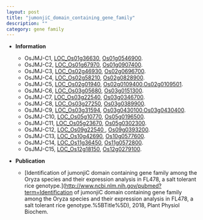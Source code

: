 ```yaml
---
layout: post
title: "jumonjiC_domain_containing_gene_family"
description: ""
category: gene family
---
```


* **Information**  
    + OsJMJ-C1, [LOC_Os01g36630](http://rice.uga.edu/cgi-bin/ORF_infopage.cgi?orf=LOC_Os01g36630), [Os01g0546900](https://rapdb.dna.affrc.go.jp/locus/?name=Os01g0546900).
    + OsJMJ-C2, [LOC_Os01g67970](http://rice.uga.edu/cgi-bin/ORF_infopage.cgi?orf=LOC_Os01g67970), [Os01g0907400](https://rapdb.dna.affrc.go.jp/locus/?name=Os01g0907400).
    + OsJMJ-C3, [LOC_Os02g46930](http://rice.uga.edu/cgi-bin/ORF_infopage.cgi?orf=LOC_Os02g46930), [Os02g0696700](https://rapdb.dna.affrc.go.jp/locus/?name=Os02g0696700).
    + OsJMJ-C4, [LOC_Os02g58210](http://rice.uga.edu/cgi-bin/ORF_infopage.cgi?orf=LOC_Os02g58210), [Os02g0828900](https://rapdb.dna.affrc.go.jp/locus/?name=Os02g0828900).
    + OsJMJ-C5, [LOC_Os02g01940](http://rice.uga.edu/cgi-bin/ORF_infopage.cgi?orf=LOC_Os02g01940), [Os02g0109400](https://rapdb.dna.affrc.go.jp/locus/?name=Os02g0109400),[Os02g0109501](https://rapdb.dna.affrc.go.jp/locus/?name=Os02g0109501).
    + OsJMJ-C6, [LOC_Os03g05680](http://rice.uga.edu/cgi-bin/ORF_infopage.cgi?orf=LOC_Os03g05680), [Os03g0151300](https://rapdb.dna.affrc.go.jp/locus/?name=Os03g0151300).
    + OsJMJ-C7, [LOC_Os03g22540](http://rice.uga.edu/cgi-bin/ORF_infopage.cgi?orf=LOC_Os03g22540), [Os03g0346700](https://rapdb.dna.affrc.go.jp/locus/?name=Os03g0346700).
    + OsJMJ-C8, [LOC_Os03g27250](http://rice.uga.edu/cgi-bin/ORF_infopage.cgi?orf=LOC_Os03g27250), [Os03g0389900](https://rapdb.dna.affrc.go.jp/locus/?name=Os03g0389900).
    + OsJMJ-C9, [LOC_Os03g31594](http://rice.uga.edu/cgi-bin/ORF_infopage.cgi?orf=LOC_Os03g31594), [Os03g0430100](https://rapdb.dna.affrc.go.jp/locus/?name=Os03g0430100),[Os03g0430400](https://rapdb.dna.affrc.go.jp/locus/?name=Os03g0430400).
    + OsJMJ-C10, [LOC_Os05g10770](http://rice.uga.edu/cgi-bin/ORF_infopage.cgi?orf=LOC_Os05g10770), [Os05g0196500](https://rapdb.dna.affrc.go.jp/locus/?name=Os05g0196500).
    + OsJMJ-C11, [LOC_Os05g23670](http://rice.uga.edu/cgi-bin/ORF_infopage.cgi?orf=LOC_Os05g23670), [Os05g0302300](https://rapdb.dna.affrc.go.jp/locus/?name=Os05g0302300).
    + OsJMJ-C12, [LOC_Os09g22540 ](http://rice.uga.edu/cgi-bin/ORF_infopage.cgi?orf=LOC_Os09g22540 ), [Os09g0393200](https://rapdb.dna.affrc.go.jp/locus/?name=Os09g0393200).
    + OsJMJ-C13, [LOC_Os10g42690](http://rice.uga.edu/cgi-bin/ORF_infopage.cgi?orf=LOC_Os10g42690), [Os10g0577600](https://rapdb.dna.affrc.go.jp/locus/?name=Os10g0577600).
    + OsJMJ-C14, [LOC_Os11g36450](http://rice.uga.edu/cgi-bin/ORF_infopage.cgi?orf=LOC_Os11g36450), [Os11g0572800](https://rapdb.dna.affrc.go.jp/locus/?name=Os11g0572800).
    + OsJMJ-C15, [LOC_Os12g18150](http://rice.uga.edu/cgi-bin/ORF_infopage.cgi?orf=LOC_Os12g18150), [Os12g0279100](https://rapdb.dna.affrc.go.jp/locus/?name=Os12g0279100).

* **Publication**  
    + [Identification of jumonjiC domain containing gene family among the Oryza species and their expression analysis in FL478, a salt tolerant rice genotype.](http://www.ncbi.nlm.nih.gov/pubmed?term=Identification of jumonjiC domain containing gene family among the Oryza species and their expression analysis in FL478, a salt tolerant rice genotype.%5BTitle%5D), 2018, Plant Physiol Biochem.


